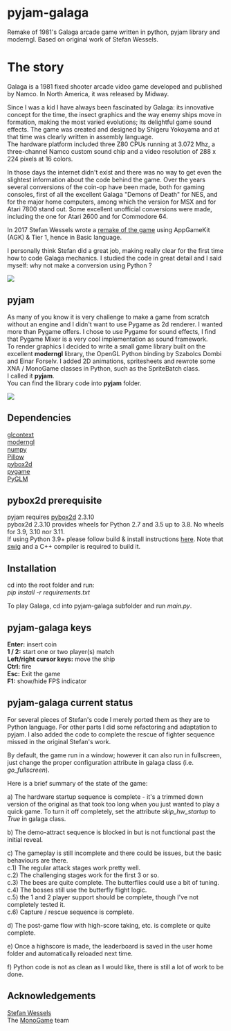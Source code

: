 # pyjam-galaga
Remake of 1981's Galaga arcade game written in python, pyjam library and moderngl.
Based on original work of Stefan Wessels.

# The story
Galaga is a 1981 fixed shooter arcade video game developed and published by Namco. In North America, it was released
by Midway.

Since I was a kid I have always been fascinated by Galaga: its innovative concept for the time, the insect graphics
and the way enemy ships move in formation, making the most varied evolutions; its delightful game sound effects.
The game was created and designed by Shigeru Yokoyama and at that time was clearly written in assembly language.  
The hardware platform included three Z80 CPUs running at 3.072 Mhz, a three-channel Namco custom sound chip
and a video resolution of 288 x 224 pixels at 16 colors.  

In those days the internet didn't exist and there was no way to get even the slightest information about the code
behind the game. Over the years several conversions of the coin-op have been made, both for gaming consoles,
first of all the excellent Galaga "Demons of Death" for NES, and for the major home computers, among which the version
for MSX and for Atari 7800 stand out. Some excellent unofficial conversions were made, including the one for Atari 2600
and for Commodore 64.

In 2017 Stefan Wessels wrote a [remake of the game](https://github.com/StewBC/Galaga) using AppGameKit (AGK) & Tier 1,
hence in Basic language.

I personally think Stefan did a great job, making really clear for the first time how to code Galaga mechanics.
I studied the code in great detail and I said myself: why not make a conversion using Python ? 

![](https://github.com/gzito/pyjam-galaga/blob/main/screenshot-1.jpg?raw=true)

## pyjam
As many of you know it is very challenge to make a game from scratch without an engine and I didn't want to use Pygame
as 2d renderer. I wanted more than Pygame offers. I chose to use Pygame for sound effects, I find that Pygame Mixer
is a very cool implementation as sound framework.  
To render graphics I decided to write a small game library built on the excellent **moderngl** library, the OpenGL
Python binding by Szabolcs Dombi and Einar Forselv. I added 2D animations, spritesheets and rewrote some XNA / MonoGame
classes in Python, such as the SpriteBatch class.  
I called it **pyjam**.  
You can find the library code into **pyjam** folder.

![](https://github.com/gzito/pyjam-galaga/blob/main/screenshot-2.jpg?raw=true)

## Dependencies
[glcontext](https://github.com/moderngl/glcontext)  
[moderngl](https://github.com/moderngl/moderngl)  
[numpy](https://github.com/numpy/numpy)  
[Pillow](https://github.com/python-pillow/Pillow)  
[pybox2d](https://github.com/pybox2d/pybox2d)  
[pygame](https://github.com/pygame/pygame)  
[PyGLM](https://github.com/Zuzu-Typ/PyGLM)   

## pybox2d prerequisite
pyjam requires [pybox2d](https://github.com/pybox2d/pybox2d) 2.3.10  
pybox2d 2.3.10 provides wheels for Python 2.7 and 3.5 up to 3.8. No wheels for 3.9, 3.10 nor 3.11.  
If using Python 3.9+ please follow build & install instructions [here](https://github.com/pybox2d/pybox2d/blob/master/INSTALL.md).
Note that [swig](https://www.swig.org/) and a C++ compiler is required to build it. 

## Installation
cd into the root folder and run:  
*pip install -r requirements.txt*

To play Galaga, cd into pyjam-galaga subfolder and run *main.py*.  

## pyjam-galaga keys  
**Enter:** insert coin  
**1 / 2:** start one or two player(s) match  
**Left/right cursor keys:** move the ship  
**Ctrl:** fire  
**Esc:** Exit the game  
**F1:** show/hide FPS indicator  

## pyjam-galaga current status
For several pieces of Stefan's code I merely ported them as they are to Python language.
For other parts I did some refactoring and adaptation to pyjam.
I also added the code to complete the rescue of fighter sequence missed in the original
Stefan's work.

By default, the game run in a window; however it can also run in fullscreen, just change the proper configuration
attribute in galaga class (i.e. *go_fullscreen*).  

Here is a brief summary of the state of the game:

a) The hardware startup sequence is complete - it's a trimmed down version of the original as that took too long
when you just wanted to play a quick game. To turn it off completely, set the attribute *skip_hw_startup* to *True*
in galaga class.

b) The demo-attract sequence is blocked in but is not functional past the initial reveal.

c) The gameplay is still incomplete and there could be issues, but the basic behaviours are there.  
c.1) The regular attack stages work pretty well.  
c.2) The challenging stages work for the first 3 or so.  
c.3) The bees are quite complete. The butterflies could use a bit of tuning.  
c.4) The bosses still use the butterfly flight logic.  
c.5) the 1 and 2 player support should be complete, though I've not completely tested it.  
c.6) Capture / rescue sequence is complete.

d) The post-game flow with high-score taking, etc. is complete or quite complete.

e) Once a highscore is made, the leaderboard is saved in the user home folder and automatically reloaded next time.

f) Python code is not as clean as I would like, there is still a lot of work to be done.

## Acknowledgements
[Stefan Wessels](https://github.com/StewBC)  
The [MonoGame](https://github.com/MonoGame/MonoGame) team 
